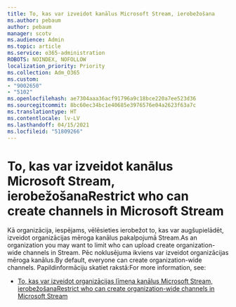 ```yaml
---
title: To, kas var izveidot kanālus Microsoft Stream, ierobežošana
ms.author: pebaum
author: pebaum
manager: scotv
ms.audience: Admin
ms.topic: article
ms.service: o365-administration
ROBOTS: NOINDEX, NOFOLLOW
localization_priority: Priority
ms.collection: Adm_O365
ms.custom:
- "9002650"
- "5102"
ms.openlocfilehash: ae7304aaa36acf91796a9c18bce220a7ee523d36
ms.sourcegitcommit: 8bc60ec34bc1e40685e3976576e04a2623f63a7c
ms.translationtype: HT
ms.contentlocale: lv-LV
ms.lasthandoff: 04/15/2021
ms.locfileid: "51809266"
---
```

# <a name="restrict-who-can-create-channels-in-microsoft-stream"></a><span data-ttu-id="b4175-102">To, kas var izveidot kanālus Microsoft Stream, ierobežošana</span><span class="sxs-lookup"><span data-stu-id="b4175-102">Restrict who can create channels in Microsoft Stream</span></span>

<span data-ttu-id="b4175-103">Kā organizācija, iespējams, vēlēsieties ierobežot to, kas var augšupielādēt, izveidot organizācijas mēroga kanālus pakalpojumā Stream.</span><span class="sxs-lookup"><span data-stu-id="b4175-103">As an organization you may want to limit who can upload create organization-wide channels in Stream.</span></span> <span data-ttu-id="b4175-104">Pēc noklusējuma ikviens var izveidot organizācijas mēroga kanālus.</span><span class="sxs-lookup"><span data-stu-id="b4175-104">By default, everyone can create organization-wide channels.</span></span> <span data-ttu-id="b4175-105">Papildinformāciju skatiet rakstā:</span><span class="sxs-lookup"><span data-stu-id="b4175-105">For more information, see:</span></span>

- [<span data-ttu-id="b4175-106">To, kas var izveidot organizācijas līmeņa kanālus Microsoft Stream, ierobežošana</span><span class="sxs-lookup"><span data-stu-id="b4175-106">Restrict who can create organization-wide channels in Microsoft Stream</span></span>](https://docs.microsoft.com/stream/restrict-companywide-channels)
